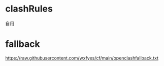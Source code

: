 # clashRules
自用




# fallback
https://raw.githubusercontent.com/wxfyes/cf/main/openclashfallback.txt
